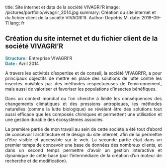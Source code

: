 title: Site internet et data de la société VIVAGRI'R
image: /pictures/portfolio/vivagrir_2014.jpg
summary: Création du site internet et du fichier client de la société VIVAGRI’R.
Author: Depetris M.
date: 2019-09-11
lang: fr

## Création du site internet et du fichier client de la société VIVAGRI’R

<font color="#238896"><strong>Structure :</strong></font> Entreprise VIVAGRI'R
<br><font color="#238896"><strong>Date :</strong></font> Avril 2014

<p style="text-align: justify">
A travers les activités d’expertise et de conseil, la société VIVAGRI’R, a pour principaux objectifs de mettre en place des solutions de lutte contre les insectes nuisibles par des méthodes respectueuses de l’environnement, mais aussi de valoriser et favoriser les populations d’insectes bénéfiques.
</p>

<p style="text-align: justify">
Dans un context mondial ou l’on cherche à limité les conséquences des changements climatiques et des pressions antropiques, les méthodes naturelles (comme la lutte biologique) se révèlent être des solutions tout aussi efficace que les composés chimiques et permettent une utilisation et une gestion durable des écosystèmes associés.
</p>

<p style="text-align: justify">
La première partie de mon travail au sein de cette société a été tout d’abord de concevoir l’architecture et le design du site internet, afin de lui permettre d’être visible et accessible sur le web. La seconde partie était dans un premier temps de concevoir une base de données des nombreux clients, et dans un second temps permettre d’avoir un gestion interactive et dynamique de cette base (par l’intermédiaire de la création d’un moteur de recherche et de modification).
</p>